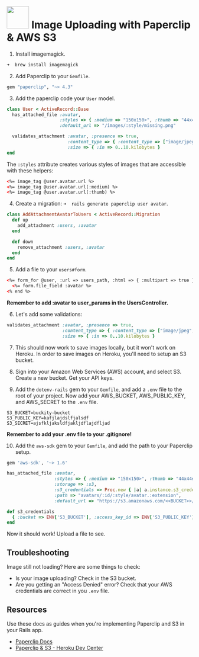 # <img src="https://cloud.githubusercontent.com/assets/7833470/10899314/63829980-8188-11e5-8cdd-4ded5bcb6e36.png" height="60"> Image Uploading with Paperclip & AWS S3

1. Install imagemagick.

  ```zsh
  ➜  brew install imagemagick
  ```

2. Add Paperclip to your `Gemfile`.

  ```ruby
  gem "paperclip", "~> 4.3"
  ```

3. Add the paperclip code your `User` model.

  ```ruby
  class User < ActiveRecord::Base
    has_attached_file :avatar,
                      :styles => { :medium => "150x150>", :thumb => "44x44#" },
                      :default_url => "/images/:style/missing.png"

    validates_attachment :avatar, :presence => true,
                         :content_type => { :content_type => ["image/jpeg", "image/gif", "image/png"] },
                         :size => { :in => 0..10.kilobytes }
  end
  ```

The `:styles` attribute creates various styles of images that are accessible with these helpers:

  ```html
  <%= image_tag @user.avatar.url %>
  <%= image_tag @user.avatar.url(:medium) %>
  <%= image_tag @user.avatar.url(:thumb) %>
  ```

4. Create a migration: `➜  rails generate paperclip user avatar`.

  ```rb
  class AddAttachmentAvatarToUsers < ActiveRecord::Migration
    def up
      add_attachment :users, :avatar
    end

    def down
      remove_attachment :users, :avatar
    end
  end
  ```

5. Add a file to your `users#form`.

  ```html
  <%= form_for @user, :url => users_path, :html => { :multipart => true } do |form| %>
    <%= form.file_field :avatar %>
  <% end %>
  ```

  **Remember to add :avatar to user_params in the UsersController.**

6. Let's add some validations:

  ```ruby
  validates_attachment :avatar, :presence => true,
                       :content_type => { :content_type => ["image/jpeg", "image/gif", "image/png"] },
                       :size => { :in => 0..10.kilobytes }
  ```

7. This should now work to save images locally, but it won't work on Heroku. In order to save images on Heroku, you'll need to setup an S3 bucket.

8. Sign into your Amazon Web Services (AWS) account, and select S3. Create a new bucket. Get your API keys.

9. Add the `dotenv-rails` gem to your `Gemfile`, and add a `.env` file to the root of your project. Now add your AWS_BUCKET, AWS_PUBLIC_KEY, and AWS_SECRET to the `.env` file.

  ```
  S3_BUCKET=buckity-bucket
  S3_PUBLIC_KEY=kafjlajdslfjalsdf
  S3_SECRET=ajsfkljaksldfjakljdflajdfljad
  ```

**Remember to add your .env file to your .gitignore!**

10. Add the `aws-sdk` gem to your `Gemfile`, and add the path to your Paperclip setup.

  ```ruby
  gem 'aws-sdk', '~> 1.6'
  ```

  ```ruby
  has_attached_file :avatar,
                    :styles => { :medium => "150x150>", :thumb => "44x44#>" },
                    :storage => :s3,
                    :s3_credentials => Proc.new { |a| a.instance.s3_credentials },
                    :path => "avatars/:id/:style/avatar.:extension",
                    :default_url => "https://s3.amazonaws.com/<<BUCKET>>/defaults/default_avatar.png"

  def s3_credentials
    { :bucket => ENV['S3_BUCKET'], :access_key_id => ENV['S3_PUBLIC_KEY'], :secret_access_key => ENV['S3_SECRET'] }
  end
  ```

Now it should work! Upload a file to see.

## Troubleshooting

Image still not loading? Here are some things to check:

*  Is your image uploading? Check in the S3 bucket.
*  Are you getting an "Access Denied" error? Check that your AWS credentials are correct in you `.env` file.

## Resources

Use these docs as guides when you're implementing Paperclip and S3 in your Rails app.

* <a href="https://github.com/thoughtbot/paperclip" target="_blank">Paperclip Docs</a>
* <a href="https://devcenter.heroku.com/articles/paperclip-s3" target="_blank">Paperclip & S3 - Heroku Dev Center</a>
